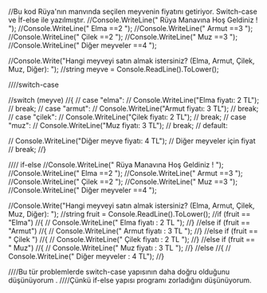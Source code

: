 //Bu kod Rüya'nın manvında seçilen meyvenin fiyatını getiriyor. Switch-case ve İf-else ile yazılmıştır.
//Console.WriteLine(" Rüya Manavına Hoş Geldiniz ! ");
//Console.WriteLine(" Elma ==2 ");
//Console.WriteLine(" Armut ==3 ");
//Console.WriteLine(" Çilek ==2 ");
//Console.WriteLine(" Muz ==3 ");
//Console.WriteLine(" Diğer meyveler ==4 ");

//Console.Write("Hangi meyveyi satın almak istersiniz? (Elma, Armut, Çilek, Muz, Diğer): ");
//string meyve = Console.ReadLine().ToLower();

////switch-case

//switch (meyve)
//{
//    case "elma":
//        Console.WriteLine("Elma fiyatı: 2 TL");
//        break;
//    case "armut":
//        Console.WriteLine("Armut fiyatı: 3 TL");
//        break;
//    case "çilek":
//        Console.WriteLine("Çilek fiyatı: 2 TL");
//        break;
//    case "muz":
//        Console.WriteLine("Muz fiyatı: 3 TL");
//        break;
//    default:
        
//        Console.WriteLine("Diğer meyve fiyatı: 4 TL"); // Diğer meyveler için fiyat
//        break;
//}

//// if-else
//Console.WriteLine(" Rüya Manavına Hoş Geldiniz ! ");
//Console.WriteLine(" Elma ==2 ");
//Console.WriteLine(" Armut ==3 ");
//Console.WriteLine(" Çilek ==2 ");
//Console.WriteLine(" Muz ==3 ");
//Console.WriteLine(" Diğer meyveler ==4 ");

//Console.Write("Hangi meyveyi satın almak istersiniz? (Elma, Armut, Çilek, Muz, Diğer): ");
//string fruit = Console.ReadLine().ToLower();
//if (fruit == "Elma")
//{
//    Console.WriteLine(" Elma fiyatı : 2 TL ");
//}
//else if (fruit == "Armut")
//{
//    Console.WriteLine(" Armut fiyatı : 3 TL ");
//}
//else if (fruit == " Çilek ")
//{
//    Console.WriteLine(" Çilek fiyatı : 2 TL ");
//}
//else if (fruit == " Muz")
//{
//    Console.WriteLine(" Muz fiyatı : 3 TL ");
//}
//else
//{
//    Console.WriteLine(" Diğer meyveler : 4 TL");
//}

////Bu tür problemlerde switch-case yapısının daha doğru olduğunu düşünüyorum .
////Çünkü if-else yapısı programı zorladığını düşünüyorum.
